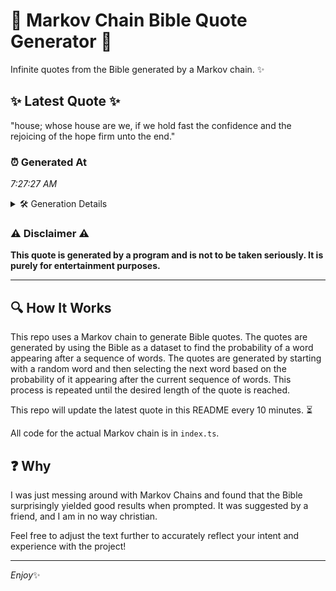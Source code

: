 # 📖 Markov Chain Bible Quote Generator 📖

Infinite quotes from the Bible generated by a Markov chain. ✨

## ✨ Latest Quote ✨
"house; whose house are we, if we hold fast the confidence and the rejoicing of the hope firm unto the end."

### ⏰ Generated At
*7:27:27 AM*

<details>
    <summary>🛠️ Generation Details</summary>
    <p>
        <strong>🌱 Seed:</strong> house;<br>
        <strong>🔄 Iterations:</strong> 20<br>
        <strong>📜 Context History:</strong><br>[ house; ]: whose<br>[ house;, whose ]: house<br>[ house;, whose, house ]: are<br>[ house;, whose, house, are ]: we,<br>[ house;, whose, house, are, we, ]: if<br>[ house;, whose, house, are, we,, if ]: we<br>[ whose, house, are, we,, if, we ]: hold<br>[ house, are, we,, if, we, hold ]: fast<br>[ are, we,, if, we, hold, fast ]: the<br>[ we,, if, we, hold, fast, the ]: confidence<br>[ if, we, hold, fast, the, confidence ]: and<br>[ we, hold, fast, the, confidence, and ]: the<br>[ hold, fast, the, confidence, and, the ]: rejoicing<br>[ fast, the, confidence, and, the, rejoicing ]: of<br>[ the, confidence, and, the, rejoicing, of ]: the<br>[ confidence, and, the, rejoicing, of, the ]: hope<br>[ and, the, rejoicing, of, the, hope ]: firm<br>[ the, rejoicing, of, the, hope, firm ]: unto<br>[ rejoicing, of, the, hope, firm, unto ]: the<br>[ of, the, hope, firm, unto, the ]: end.<br>
    </p>
</details>

### ⚠️ Disclaimer ⚠️
**This quote is generated by a program and is not to be taken seriously. It is purely for entertainment purposes.**

---

## 🔍 How It Works

This repo uses a Markov chain to generate Bible quotes. The quotes are generated by using the Bible as a dataset to find the probability of a word appearing after a sequence of words. The quotes are generated by starting with a random word and then selecting the next word based on the probability of it appearing after the current sequence of words. This process is repeated until the desired length of the quote is reached.

This repo will update the latest quote in this README every 10 minutes. ⏳

All code for the actual Markov chain is in `index.ts`.

## ❓ Why

I was just messing around with Markov Chains and found that the Bible surprisingly yielded good results when prompted. 
It was suggested by a friend, and I am in no way christian.

Feel free to adjust the text further to accurately reflect your intent and experience with the project!

---

*Enjoy*✨
